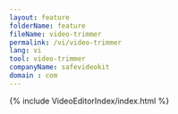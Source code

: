```yaml
---
layout: feature
folderName: feature
fileName: video-trimmer
permalink: /vi/video-trimmer
lang: vi
tool: video-trimmer
companyName: safevideokit
domain : com
---
```


{% include VideoEditorIndex/index.html %}

   